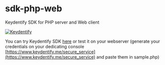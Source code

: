 sdk-php-web
===========

Keydentify SDK for PHP server and Web client


[![Keydentify](http://s3-eu-west-1.amazonaws.com/keydentify/keydentify-2fa-logo.png)](http://www.keydentify.com)


You can try Keydentify SDK [here](http://demo.keydentify.com/sdk-php-web/sample.php) or test it on your webserver (generate your credentials on your dedicating console [https://www.keydentify.me/secure_service](https://www.keydentify.me/secure_service) and paste them in sample.php)


